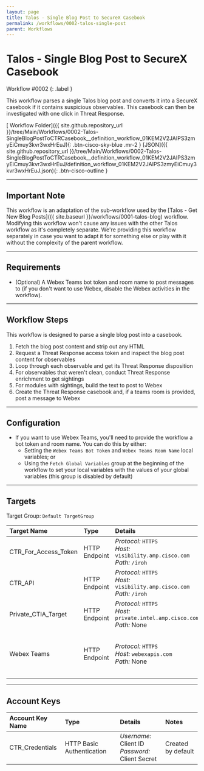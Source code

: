 ```yaml
---
layout: page
title: Talos - Single Blog Post to SecureX Casebook
permalink: /workflows/0002-talos-single-post
parent: Workflows
---
```


# Talos - Single Blog Post to SecureX Casebook
<div markdown="1">
Workflow #0002
{: .label }
</div>

This workflow parses a single Talos blog post and converts it into a SecureX casebook if it contains suspicious observables. This casebook can then be investigated with one click in Threat Response.

[<i class="fab fa-github mr-1"></i> Workflow Folder]({{ site.github.repository_url }}/tree/Main/Workflows/0002-Talos-SingleBlogPostToCTRCasebook__definition_workflow_01KEM2V2JAIPS3zmyEiCmuy3kvr3wxHrEuJ){: .btn-cisco-sky-blue .mr-2 } [JSON]({{ site.github.repository_url }}/tree/Main/Workflows/0002-Talos-SingleBlogPostToCTRCasebook__definition_workflow_01KEM2V2JAIPS3zmyEiCmuy3kvr3wxHrEuJ/definition_workflow_01KEM2V2JAIPS3zmyEiCmuy3kvr3wxHrEuJ.json){: .btn-cisco-outline }

---

## Important Note
This workflow is an adaptation of the sub-workflow used by the [Talos - Get New Blog Posts]({{ site.baseurl }}/workflows/0001-talos-blog) workflow. Modifying this workflow won't cause any issues with the other Talos workflow as it's completely separate. We're providing this workflow separately in case you want to adapt it for something else or play with it without the complexity of the parent workflow.

---

## Requirements
* (Optional) A Webex Teams bot token and room name to post messages to (if you don't want to use Webex, disable the Webex activities in the workflow).

---

## Workflow Steps
This workflow is designed to parse a single blog post into a casebook.

1. Fetch the blog post content and strip out any HTML
1. Request a Threat Response access token and inspect the blog post content for observables
1. Loop through each observable and get its Threat Response disposition
1. For observables that weren't clean, conduct Threat Response enrichment to get sightings
1. For modules with sightings, build the text to post to Webex
1. Create the Threat Response casebook and, if a teams room is provided, post a message to Webex

---

## Configuration
* If you want to use Webex Teams, you'll need to provide the workflow a bot token and room name. You can do this by either:
	* Setting the `Webex Teams Bot Token` and `Webex Teams Room Name` local variables; or
	* Using the `Fetch Global Variables` group at the beginning of the workflow to set your local variables with the values of your global variables (this group is disabled by default)

---

## Targets
Target Group: `Default TargetGroup`

| Target Name | Type | Details | Account Keys | Notes |
|:------------|:-----|:--------|:-------------|:------|
| CTR_For_Access_Token | HTTP Endpoint | _Protocol:_ `HTTPS`<br />_Host:_ `visibility.amp.cisco.com`<br />_Path:_ `/iroh` | CTR_Credentials | Created by default |
| CTR_API | HTTP Endpoint | _Protocol:_ `HTTPS`<br />_Host:_ `visibility.amp.cisco.com`<br />_Path:_ `/iroh` | None | Created by default |
| Private_CTIA_Target | HTTP Endpoint | _Protocol:_ `HTTPS`<br />_Host:_ `private.intel.amp.cisco.com`<br />_Path:_ None | None | Created by default |
| Webex Teams | HTTP Endpoint | _Protocol:_ `HTTPS`<br />_Host:_ `webexapis.com`<br />_Path:_ None | None | Not required if Webex activities are disabled |

---

## Account Keys

| Account Key Name | Type | Details | Notes |
|:-----------------|:-----|:--------|:------|
| CTR_Credentials | HTTP Basic Authentication | _Username:_ Client ID<br />_Password:_ Client Secret | Created by default |
